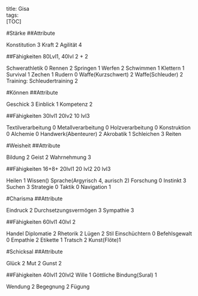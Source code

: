 title: Gisa  
tags:   
[TOC]#Stärke##AttributeKonstitution 3Kraft 2Agilität 4##Fähigkeiten 80Lvl1, 40lvl 2 + 2Schwerathletik 0Rennen 2Springen 1Werfen 2Schwimmen 1Klettern 1Survival 1Zechen 1Rudern 0Waffe(Kurzschwert) 2Waffe(Schleuder) 2Training:Schleudertraining 2#Können##AttributeGeschick 3Einblick 1 Kompetenz 2##Fähigkeiten 30lvl1 20lv2 10 lvl3Textilverarbeitung 0Metallverarbeitung 0Holzverarbeitung 0Konstruktion 0Alchemie 0Handwerk(Abenteurer) 2Akrobatik 1Schleichen 3Reiten#Weisheit##AttributeBildung 2Geist 2Wahrnehmung 3##Fähigkeiten 16+8+ 20lvl1 20 lvl2 20 lvl3Heilen 1Wissen()Sprache(Argyrisch 4, aurisch 2)Forschung 0Instinkt 3Suchen 3Strategie 0Taktik 0Navigation 1#Charisma##AttributeEindruck 2Durchsetzungsvermögen 3Sympathie 3##Fähigkeiten 60lvl1 40lvl 2HandelDiplomatie 2Rhetorik 2Lügen 2StilEinschüchtern 0Befehlsgewalt 0Empathie 2Etikette 1Tratsch 2Kunst(Flöte)1#Schicksal##Attribute Glück 2Mut 2Gunst 2 ##Fähigkeiten 40lvl1 20lvl2Wille 1Göttliche Bindung(Sural) 1Wendung 2Begegnung 2Fügung